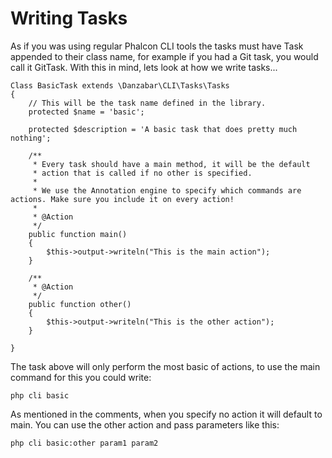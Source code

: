 Writing Tasks
=============

As if you was using regular Phalcon CLI tools the tasks must have Task appended to their class name, for example if you had a Git task, you would call it GitTask. With this in mind, lets look at how we write tasks...

	Class BasicTask extends \Danzabar\CLI\Tasks\Tasks
	{
		// This will be the task name defined in the library.
		protected $name = 'basic';

		protected $description = 'A basic task that does pretty much nothing';

		/**
		 * Every task should have a main method, it will be the default
		 * action that is called if no other is specified.
		 *
		 * We use the Annotation engine to specify which commands are actions. Make sure you include it on every action!
		 *
		 * @Action
		 */
		public function main()
		{
			$this->output->writeln("This is the main action");
		}

		/**
		 * @Action
		 */
		public function other()
		{
			$this->output->writeln("This is the other action");
		}

	}

The task above will only perform the most basic of actions, to use the main command for this you could write:

	php cli basic

As mentioned in the comments, when you specify no action it will default to main. You can use the other action and pass parameters like this:

	php cli basic:other param1 param2

